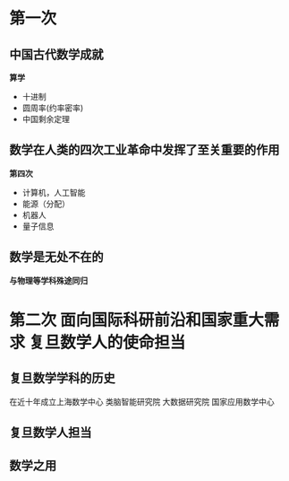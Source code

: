 # 第一次
## 中国古代数学成就

**算学**
- 十进制
- 圆周率(约率密率)
- 中国剩余定理


## 数学在人类的四次工业革命中发挥了至关重要的作用

**第四次**
- 计算机，人工智能
- 能源（分配）
- 机器人
- 量子信息

## 数学是无处不在的
**与物理等学科殊途同归**






# 第二次 面向国际科研前沿和国家重大需求 复旦数学人的使命担当


## 复旦数学学科的历史

在近十年成立上海数学中心  类脑智能研究院 大数据研究院 国家应用数学中心

## 复旦数学人担当


## 数学之用